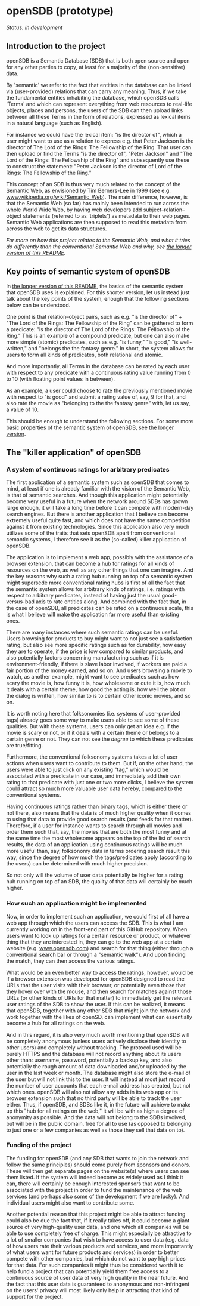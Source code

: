 # openSDB (prototype)
*Status: in development*

## Introduction to the project

openSDB is a Semantic Database (SDB) that is both open source and open for any
other parties to copy, at least for a majority of the (non-sensitive) data.

By 'semantic' we refer to the fact that entities in the database can be linked
via (user-provided) relations that can carry any meaning. Thus, if we take the
fundamental entities inhabiting the database, which openSDB calls 'Terms' and
which can represent everything from web resources to real-life objects, places
and persons, the users of the SDB can then upload links between all these Terms
in the form of relations, expressed as lexical items in a natural language
(such as English).

For instance we could have the lexical item: "is the director of", which a user
might want to use as a relation to express e.g. that Peter Jackson is the
director of The Lord of the Rings: The Fellowship of the Ring. That user can
then upload or find the Terms "is the director of", "Peter Jackson" and "The
Lord of the Rings: The Fellowship of the Ring" and subsequently use these to
construct the statement: "Peter Jackson is the director of Lord of the Rings:
The Fellowship of the Ring."

This concept of an SDB is thus very much related to the concept of the Semantic
Web, as envisioned by Tim Berners-Lee in 1999 (see e.g.
www.wikipedia.org/wiki/Semantic_Web).
The main difference, however, is that the Semantic Web (so far) has mainly been
intended to run across the whole World Wide Web, by having web developers add
subject–relation–object statements (referred to as 'triplets') as metadata to
their web pages. Semantic Web applications are then supposed to read this
metadata from across the web to get its data structures.

*For more on how this project relates to the Semantic Web, and what it tries*
*do differently than the conventional Semantic Web and why, see*
*[the longer version of this README](https://github.com/mjdamgaard/openSDB/blob/master/README_longer_version.md).*


## Key points of semantic system of openSDB

In
[the longer version of this README](https://github.com/mjdamgaard/openSDB/blob/master/README_longer_version.md),
the basics of the semantic system that openSDB uses is explained. For this
shorter version, let us instead just talk about the key points of the system,
enough that the following sections below can be understood.

One point is that relation–object pairs, such as e.g. "is the director of" +
"The Lord of the Rings: The Fellowship of the Ring" can be gathered to form a
predicate: "is the director of The Lord of the Rings: The Fellowship of the
Ring." This is an example of a compound predicate, but one can also make more
simple (atomic) predicates, such as e.g. "is funny," "is good," "is
well-written," and "belongs the the fantasy genre." In short, the system allows
for users to form all kinds of predicates, both relational and atomic.

And more importantly, all Terms in the database can be rated by each user with
respect to any predicate with a continuous rating value running from 0 to 10
(with floating point values in between).

As an example, a user could choose to rate the previously mentioned movie with
respect to "is good" and submit a rating value of, say, 9 for that, and also
rate the movie as "belonging to the the fantasy genre" with, let us say, a
value of 10.

This should be enough to understand the following sections. For some more basic
properties of the semantic system of openSDB, see
[the longer version](https://github.com/mjdamgaard/openSDB/blob/master/README_longer_version.md).


## The "killer application" of openSDB

### A system of continuous ratings for arbitrary predicates

The first application of a semantic system such as openSDB that comes to mind,
at least if one is already familiar with the vision of the Semantic Web, is
that of semantic searches. And though this application might potentially become
very useful in a future when the network around SDBs has grown large enough, it
will take a long time before it can compete with modern-day search engines.
But there is another application that I believe can become extremely useful
quite fast, and which does not have the same competition against it from
existing technologies. Since this application also very much utilizes some of
the traits that sets openSDB apart from conventional semantic systems, I
therefore see it as the (so-called) killer application of openSDB.

The application is to implement a web app, possibly with the assistance of a
browser extension, that can become a hub for ratings for all kinds of resources
on the web, as well as any other things that one can imagine.
And the key reasons why such a rating hub running on top of a semantic system
might supersede more conventional rating hubs is first of all the fact that the
semantic system allows for arbitrary kinds of ratings, i.e. ratings with respect
to arbitrary predicates, instead of having just the usual good-versus-bad axis
to rate entities along. And combined with the fact that, in the case of openSDB,
all predicates can be rated on a continuous scale, this is what I believe will
make the application far more useful than existing ones.

There are many instances where such semantic ratings can be useful. Users
browsing for products to buy might want to not just see a satisfaction rating,
but also see more specific ratings such as for durability, how easy they are to
operate, if the price is low compared to similar products, and also potentially
factors concerning manufacturing such as if it is environment-friendly, if there
is slave labor involved, if workers are paid a fair portion of the money earned,
and so on. And users browsing a movie to watch, as another example, might want
to see predicates such as how scary the movie is, how funny it is, how wholesome
or cute it is, how much it deals with a certain theme, how good the acting is,
how well the plot or the dialog is written, how similar to is to certain other
iconic movies, and so on.

It is worth noting here that folksonomies (i.e. systems of user-provided tags)
already goes some way to make users able to see some of these qualities. But
with these systems, users can only get an idea e.g. if the movie is scary or
not, or if it deals with a certain theme or belongs to a certain genre or not.
They can not see the *degree* to which these predicates are true/fitting.

Furthermore, the conventional folksonomy systems takes a lot of user actions
when users want to contribute to them. But if, on the other hand, the users were
able to just click on any existing "tag," which would be associated with a
predicate in our case, and immediately add their own rating to that predicate
with just one or two more clicks, I believe the system could attract so much
more valuable user data hereby, compared to the conventional systems.

Having continuous ratings rather than binary tags, which is either there or not
there, also means that the data is of much higher quality when it comes to
using that data to provide good search results (and feeds for that matter).
Therefore, if a user for instance wants to search through all movies and order
them such that, say, the movies that are both the most funny and at the same
time the most wholesome appears on the top of the list of search results, the
data of an application using continuous ratings will be much more useful than,
say, folksonomy data in terms ordering search result this way, since the degree
of how much the tags/predicates apply (according to the users) can be
determined with much higher precision.

So not only will the volume of user data potentially be higher for a rating hub
running on top of an SDB, the quality of that data will certainly be much
higher.


### How such an application might be implemented

Now, in order to implement such an application, we could first of all have a
web app through which the users can access the SDB. This is what I am currently
working on in the front-end part of this GitHub repository. When users want to
look up ratings for a certain resource or product, or whatever thing that they
are interested in, they can go to the web app at a certain website (e.g.
www.opensdb.com) and search for that thing (either through a conventional search
bar or through a "semantic walk"). And upon finding the match, they can then
access the various ratings.

What would be an even better way to access the ratings, however, would be if a
browser extension was developed for openSDB designed to read the URLs that the
user visits with their browser, or potentially even those that they hover over
with the mouse, and then search for matches against those URLs (or other kinds
of URIs for that matter) to immediately get the relevant user ratings of the SDB
to show the user. If this can be realized, it means that openSDB, together with
any other SDB that might join the network and work together with the likes of
openSD, can implement what can essentially become a hub for all ratings on the
web.

And in this regard, it is also very much worth mentioning that openSDB will be
completely anonymous (unless users actively disclose their identity to other
users) and completely without tracking. The protocol used will be purely HTTPS
and the database will not record anything about its users other than: username,
password, potentially a backup key, and also potentially the rough amount of
data downloaded and/or uploaded by the user in the last week or month.
The database might also store the e-mail of the user but will not link this to
the user. It will instead at most just record the number of user accounts that
each e-mail address has created, but not which ones.
openSDB will also not allow any adds in its web app or its browser extension
such that no third party will be able to track the user either.
Thus, if openSDB, and SDBs like it, in the future will achieve to make up this
"hub for all ratings on the web," it will be with as high a degree of anonymity
as possible. And the data will not belong to the SDBs involved, but will be in
the public domain, free for all to use (as opposed to belonging to just one or
a few companies as well as those they sell that data on to).


### Funding of the project

The funding for openSDB (and any SDB that wants to join the network and follow
the same principles) should come purely from sponsors and donors. These will
then get separate pages on the website(s) where users can see them listed. If
the system will indeed become as widely used as I think it can, there will
certainly be enough interested sponsors that want to be associated with the
project in order to fund the maintenance of the web services (and perhaps also
some of the development if we are lucky). And individual users might also want
to contribute some.

Another potential reason that this project might be able to attract funding
could also be due the fact that, if it really takes off, it could become a giant
source of very high-quality user data, and one which all companies will be able
to use completely free of charge. This might especially be attractive to a lot
of smaller companies that wish to have access to user data (e.g. data of how
users rate their various products and services, and more importantly of what
users want for future products and services) in order to better compete with
other companies, but which do not want to pay high prices for that data. For
such companies it might thus be considered worth it to help fund a project that
can potentially yield them free access to a continuous source of user data of
very high quality in the near future. And the fact that this user data is
guaranteed to anonymous and non-infringent on the users' privacy will most
likely only help in attracting that kind of support for the project.
